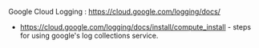 Google Cloud Logging : https://cloud.google.com/logging/docs/
- https://cloud.google.com/logging/docs/install/compute_install - steps for using google's log collections service.  
